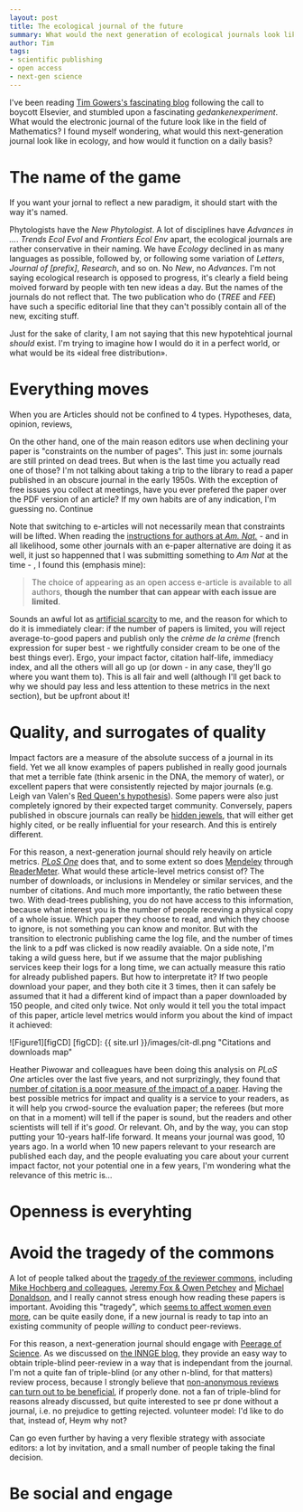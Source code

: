 ```yaml
---
layout: post
title: The ecological journal of the future
summary: What would the next generation of ecological journals look like?
author: Tim
tags:
- scientific publishing
- open access
- next-gen science
---
```


I've been reading [Tim Gowers's fascinating blog](http://gowers.wordpress.com/2012/01/29/whats-wrong-with-electronic-journals/) following the call to boycott Elsevier, and stumbled upon a fascinating *gedankenexperiment*. What would the electronic journal of the future look like in the field of Mathematics? I found myself wondering, what would this next-generation journal look like in ecology, and how would it function on a daily basis?

# The name of the game

If you want your jornal to reflect a new paradigm, it should start with the way it's named.

Phytologists have the *New Phytologist*. A lot of disciplines have *Advances in ...*. *Trends Ecol Evol* and *Frontiers Ecol Env* apart, the ecological journals are rather conservative in their naming. We have *Ecology* declined in as many languages as possible, followed by, or following some variation of *Letters*, *Journal of [prefix]*, *Research*, and so on. No *New*, no *Advances*. I'm not saying ecological research is opposed to progress, it's clearly a field being moived forward by people with ten new ideas a day. But the names of the journals do not reflect that. The two publication who do (*TREE* and *FEE*) have such a specific editorial line that they can't possibly contain all of the new, exciting stuff.

Just for the sake of clarity, I am not saying that this new hypotehtical journal *should* exist. I'm trying to imagine how I would do it in a perfect world, or what would be its «ideal free distribution».

# Everything moves

When you are 
Articles should not be confined to 4 types. Hypotheses, data, opinion, reviews, 

On the other hand, one of the main reason editors use when declining your paper is "constraints on the number of pages". This just in: some journals are still printed on dead trees. But when is the last time you actually read one of those? I'm not talking about taking a trip to the library to read a paper published in an obscure journal in the early 1950s. With the exception of free issues you collect at meetings, have you ever prefered the paper over the PDF version of an article? If my own habits are of any indication, I'm guessing no. Continue

Note that switching to e-articles will not necessarily mean that constraints will be lifted. When reading the [instructions for authors at *Am. Nat.*](http://www.jstor.org/page/journal/amernatu/forAuthor.html) - and in all likelihood, some other journals with an e-paper alternative are doing it as well, it just so happenned that I was submitting something to *Am Nat* at the time - , I found this (emphasis mine):

> The choice of appearing as an open access e-article is available to all authors, **though the number that can appear with each issue are limited**.  

Sounds an awful lot as [artificial scarcity](http://en.wikipedia.org/wiki/Artificial_scarcity) to me, and the reason for which to do it is immediately clear: if the number of papers is limited, you will reject average-to-good papers and publish only the *crème de la crème* (french expression for super best - we rightfully consider cream to be one of the best things ever). Ergo, your impact factor, citation half-life, immediacy index, and all the others will all go up (or down - in any case, they'll go where you want them to). This is all fair and well (although I'll get back to why we should pay less and less attention to these metrics in the next section), but be upfront about it!

# Quality, and surrogates of quality

Impact factors are a measure of the absolute success of a journal in its field. Yet we all know examples of papers published in really good journals that met a terrible fate (think arsenic in the DNA, the memory of water), or excellent papers that were consistently rejected by major journals (e.g. Leigh van Valen's [Red Queen's hypothesis](http://en.wikipedia.org/wiki/Red_Queen%27s_Hypothesis)). Some papers were also just completely ignored by their expected target community. Conversely, papers published in obscure journals can really be [hidden jewels](http://f1000.com/rankings/hiddenjewels), that will either get highly cited, or be really influential for your research. And this is entirely different.

For this reason, a next-generation journal should rely heavily on article metrics. [*PLoS One*](http://www.plosone.org/home.action) does that, and to some extent so does [Mendeley](http://www.mendeley.com/) through [ReaderMeter](http://nitens.org/taraborelli/ReaderMeter). What would these article-level metrics consist of? The number of downloads, or inclusions in Mendeley or similar services, and the number of citations. And much more importantly, the ratio between these two. With dead-trees publishing, you do not have access to this information, because what interest you is the number of people receving a physical copy of a whole issue. Which paper they choose to read, and which they choose to ignore, is not something you can know and monitor. But with the transition to electronic publishing came the log file, and the number of times the link to a pdf was clicked is now readily avaiable. On a side note, I'm taking a wild guess here, but if we assume that the major publishing services keep their logs for a long time, we can actually measure this ratio for already published papers. But how to interpretate it? If two people download your paper, and they both cite it 3 times, then it can safely be assumed that it had a different kind of impact than a paper downloaded by 150 people, and cited only twice. Not only would it tell you the total impact of this paper, article level metrics would inform you about the kind of impact it achieved:

![Figure1][figCD]
[figCD]: {{ site.url }}/images/cit-dl.png  "Citations and downloads map"

Heather Piwowar and colleagues have been doing this analysis on *PLoS One* articles over the last five years, and not surprizingly, they found that [number of citation is a poor measure of the impact of a paper](http://blogs.lse.ac.uk/impactofsocialsciences/2012/04/04/31-flavours-research-impact/). Having the best possible metrics for impact and quality is a service to your readers, as it will help you crwod-source the evaluation paper; the referees (but more on that in a moment) will tell if the paper is sound, but the readers and other scientists will tell if it's *good*. Or relevant. Oh, and by the way, you can stop putting your 10-years half-life forward. It means your journal was good, 10 years ago. In a world when 10 new papers relevant to your research are published each day, and the people evaluating you care about your current impact factor, not your potential one in a few years, I'm wondering what the relevance of this metric is...

# Openness is everyhting

# Avoid the tragedy of the commons

A lot of people talked about the [tragedy of the reviewer commons](http://blogs.helsinki.fi/egru-blog/2008/12/20/the-tragedy-of-the-reviewer-commons/), including [Mike Hochberg and colleagues](http://onlinelibrary.wiley.com/doi/10.1111/j.1461-0248.2008.01276.x/abstract), [Jeremy Fox & Owen Petchey](http://www.esajournals.org/doi/pdf/10.1890/0012-9623-91.3.325) and [Michael Donaldson](http://library.queensu.ca/ojs/index.php/IEE/article/view/4219/4240), and I really cannot stress enough how reading these papers is important. Avoiding this "tragedy", which [seems to affect women even more](http://oikosjournal.wordpress.com/2012/03/19/may-the-odds-be-ever-in-your-favor-a-brief-comment-on-the-review-games-in-ecology/), can be quite easily done, if a new journal is ready to tap into an existing community of people *willing* to conduct peer-reviews.

For this reason, a next-generation journal should engage with [Peerage of Science](http://www.peerageofscience.org/). As we discussed on [the INNGE blog](http://innge.net/?q=node/121), they provide an easy way to obtain triple-blind peer-review in a way that is independant from the journal. I'm not a quite fan of triple-blind (or any other n-blind, for that matters) review process, because I strongly believe that [non-anonymous reviews can turn out to be beneficial](http://timotheepoisot.fr/2012/01/29/sign-your-reviews/), if properly done. not a fan of triple-blind for reasons already discussed, but quite interested to see pr done without a journal, i.e. no prejudice to getting rejected. volunteer model: I'd like to do that, instead of, Heym why not?

Can go even further by having a very flexible strategy with associate editors: a lot by invitation, and a small number of people taking the final decision.

# Be social and engage
